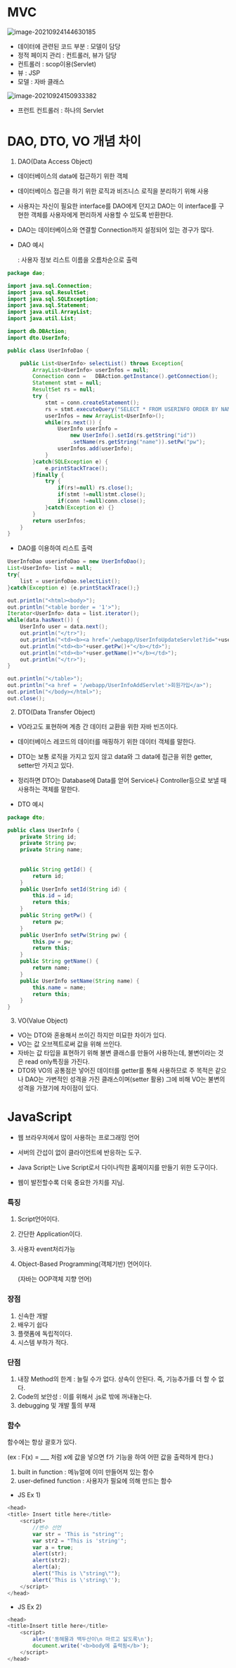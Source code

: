 # MVC
![image-20210924144630185](C:/Users/%EA%B9%80%ED%83%9C%EC%9D%80/AppData/Roaming/Typora/typora-user-images/image-20210924144630185.png)

- 데이터에 관련된 코드 부분 : 모델이 담당
- 정적 페이지 관리 : 컨트롤러, 뷰가 담당
- 컨트롤러 : scop이용(Servlet)
- 뷰 : JSP
- 모델 : 자바 클래스

![image-20210924150933382](C:/Users/%EA%B9%80%ED%83%9C%EC%9D%80/AppData/Roaming/Typora/typora-user-images/image-20210924150933382.png)

- 프런트 컨트롤러 : 하나의 Servlet

# DAO, DTO, VO 개념 차이

1. DAO(Data Access Object)

- 데이터베이스의 data에 접근하기 위한 객체
- 데이터베이스 접근을 하기 위한 로직과 비즈니스 로직을 분리하기 위해 사용
- 사용자는 자신이 필요한 interface를 DAO에게 던지고 DAO는 이 interface를 구현한 객체를 사용자에게 편리하게 사용할 수 있도록 반환한다.
- DAO는 데이터베이스와 연결할 Connection까지 설정되어 있는 경구가 많다.

- DAO 예시

  : 사용자 정보 리스트 이름을 오름차순으로 출력

```JAVA
package dao;

import java.sql.Connection;
import java.sql.ResultSet;
import java.sql.SQLException;
import java.sql.Statement;
import java.util.ArrayList;
import java.util.List;

import db.DBAction;
import dto.UserInfo;

public class UserInfoDao {

    public List<UserInfo> selectList() throws Exception{
        ArrayList<UserInfo> userInfos = null;
        Connection conn = 	DBAction.getInstance().getConnection();
        Statement stmt = null;
        ResultSet rs = null;
        try {
            stmt = conn.createStatement();
            rs = stmt.executeQuery("SELECT * FROM USERINFO ORDER BY NAME ASC");
            userInfos = new ArrayList<UserInfo>();
            while(rs.next()) {
                UserInfo userInfo = 
                    new UserInfo().setId(rs.getString("id"))
                    .setName(rs.getString("name")).setPw("pw");
                userInfos.add(userInfo);
            }
        }catch(SQLException e) {
            e.printStackTrace();
        }finally {
            try {
                if(rs!=null) rs.close();
                if(stmt !=null)stmt.close();
                if(conn !=null)conn.close();
            }catch(Exception e) {}
        }
        return userInfos;
    }
}

```

- DAO를 이용하여 리스트 출력

```JAVA
UserInfoDao userinfoDao = new UserInfoDao();
List<UserInfo> list = null;
try{
    list = userinfoDao.selectList();
}catch(Exception e) {e.printStackTrace();}

out.println("<html><body>");
out.println("<table border = '1'>");
Iterator<UserInfo> data = list.iterator();
while(data.hasNext()) {
    UserInfo user = data.next();
    out.println("</tr>");
    out.println("<td><b><a href='/webapp/UserInfoUpdateServlet?id="+user.getId()+"'>"+user.getId()+"</a></b></td>");
    out.println("<td><b>"+user.getPw()+"</b></td>");
    out.println("<td><b>"+user.getName()+"</b></td>");
    out.println("</tr>");
}

out.println("</table>");
out.println("<a href = '/webapp/UserInfoAddServlet'>회원가입</a>");
out.println("</body></html>");
out.close();
```



2. DTO(Data Transfer Object)

- VO라고도 표현하며 계층 간 데이터 교환을 위한 자바 빈즈이다.
-  데이터베이스 레코드의 데이터를 매핑하기 위한 데이터 객체를 말한다.
- DTO는 보통 로직을 가지고 있지 않고 data와 그 data에 접근을 위한 getter, setter만 가지고 있다.
- 정리하면 DTO는 Database에 Data를 얻어 Service나 Controller등으로 보낼 때 사용하는 객체를 말한다.

- DTO 예시

```JAVA
package dto;

public class UserInfo {
	private String id;
	private String pw;
	private String name;
	
	
	public String getId() {
		return id;
	}
	public UserInfo setId(String id) {
		this.id = id;
		return this;
	}
	public String getPw() {
		return pw;
	}
	public UserInfo setPw(String pw) {
		this.pw = pw;
		return this;
	}
	public String getName() {
		return name;
	}
	public UserInfo setName(String name) {
		this.name = name;
		return this;
	}
}

```

3. VO(Value Object)

- VO는 DTO와 혼용해서 쓰이긴 하지만 미묘한 차이가 있다.
- VO는 값 오브젝트로써 값을 위해 쓰인다.
- 자바는 값 타입을 표현하기 위해 불변 클래스를 만들어 사용하는데, 불변이라는 것은 read only특징을 가진다.
- DTO와 VO의 공통점은 넣어진 데이터를 getter를 통해 사용하므로 주 목적은 같으나 DAO는 가변적인 성격을 가진 클래스이며(setter 활용) 그에 비해 VO는 불변의 성격을 가졌기에 차이점이 있다.



# JavaScript

- 웹 브라우저에서 많이 사용하는 프로그래밍 언어

- 서버의 간섭이 없이 클라이언트에 반응하는 도구.
- Java Script는 Live Script로서 다이나믹한 홈페이지를 만들기 위한 도구이다.
- 웹이 발전할수록 더욱 중요한 가치를 지님.

### 특징

1. Script언어이다.

2. 간단한 Application이다.

3. 사용자 event처리가능

4. Object-Based Programming(객체기반) 언어이다.

   (자바는 OOP객체 지향 언어)

### 장점

1. 신속한 개발
2. 배우기 쉽다
3. 플랫폼에 독립적이다.
4. 시스템 부하가 적다.

### 단점

1. 내장 Method의 한계 : 늘릴 수가 없다. 상속이 안된다. 즉, 기능추가를 더 할 수 없다.
2. Code의 보안성 : 이를 위해서 .js로 밖에 꺼내놓는다.
3. debugging 및 개발 툴의 부재

### 함수

함수에는 항상 괄호가 있다.

(ex : F(x) = ___ 처럼 x에 값을 넣으면 f가 기능을 하여 어떤 값을 출력하게 한다.)

1. built in function : 메뉴얼에 이미 만들어져 있는 함수
2. user-defined function : 사용자가 필요에 의해 만드는 함수

- JS Ex 1)

```javascript
<head>
<title> Insert title here</title>
	<script>
		//변수 선언
		var str = 'This is "string"';
		var str2 = "This is 'string'";
		var a = true;
		alert(str);
		alert(str2);
		alert(a);
		alert("This is \"string\"");
		alert('This is \'string\'');
	</script>
</head>
```

- JS Ex 2)

```javascript
<head>
<title>Insert title here</title>
	<script>
		alert('동해물과 백두산이\n 마르고 닳도록\n');
		document.write('<b>body에 출력됨</b>');
	</script>
</head>
```



